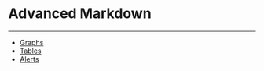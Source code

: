 # Advanced Markdown

---

- [Graphs](pages/graphs.md)
- [Tables](pages/tables.md)
- [Alerts](pages/alerts.md)
